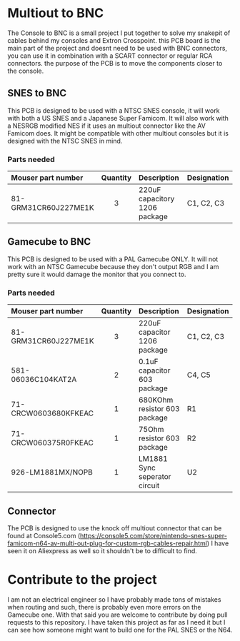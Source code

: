 # Multiout to BNC
The Console to BNC is a small project I put together to solve my snakepit of cables behind my consoles and Extron Crosspoint.
this PCB board is the main part of the project and doesnt need to be used with BNC connectors, you can use it in combination with a SCART connector or regular RCA connectors. the purpose of the PCB is to move the components closer to the console.

## SNES to BNC
This PCB is designed to be used with a NTSC SNES console, it will work with both a US SNES and a Japanese Super Famicom.
It will also work with a NESRGB modified NES if it uses an multiout connector like the AV Famicom does.
It might be compatible with other multiout consoles but it is designed with the NTSC SNES in mind.

### Parts needed
| Mouser part number    | Quantity  | Description                   | Designation |
| :---                  | :---:     | :---                          | :---        |
| 81-GRM31CR60J227ME1K  | 3         | 220uF capacitory 1206 package | C1, C2, C3  |

## Gamecube to BNC
This PCB is designed to be used with a PAL Gamecube ONLY.
It will not work with an NTSC Gamecube because they don't output RGB and I am pretty sure it would damage the monitor that you connect to.

### Parts needed
| Mouser part number    | Quantity  | Description                   | Designation   |
| :---                  | :---:     | :---                          | :---          |
| 81-GRM31CR60J227ME1K  | 3         | 220uF capacitor 1206 package  | C1, C2, C3    |
| 581-06036C104KAT2A    | 2         | 0.1uF capacitor 603 package   | C4, C5        |
| 71-CRCW0603680KFKEAC  | 1         | 680KOhm resistor 603 package  | R1            |
| 71-CRCW060375R0FKEAC  | 1         | 75Ohm resistor 603 package    | R2            |
| 926-LM1881MX/NOPB     | 1         | LM1881 Sync seperator circuit | U2            |

## Connector
The PCB is designed to use the knock off multiout connector that can be found at Console5.com (https://console5.com/store/nintendo-snes-super-famicom-n64-av-multi-out-plug-for-custom-rgb-cables-repair.html)
I have seen it on Aliexpress as well so it shouldn't be to difficult to find.

# Contribute to the project
I am not an electrical engineer so I have probably made tons of mistakes when routing and such, there is probably even more errors on the Gamecube one. With that said you are welcome to contribute by doing pull requests to this repository. I have taken this project as far as I need it but I can see how someone might want to build one for the PAL SNES or the N64.